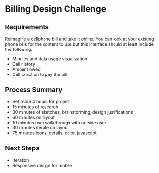 Billing Design Challenge
=======
## Requirements ##
Reimagine a cellphone bill and take it online. You can look at your existing phone bills for
 the content to use but this interface should at least include the following:
* Minutes and data usage visualization
* Call history
* Amount owed
* Call to action to pay the bill

## Process Summary ##
* Set aside 4 hours for project
* 15 minutes of research
* 30 minutes of sketches, brainstorming, design justifications
* 60 minutes on layout
* 10 minutes user walkthrough with outside user
* 30 minutes iterate on layout
* 75 minutes icons, details, color, javascript

## Next Steps ##
* Iteration
* Responsive design for mobile
